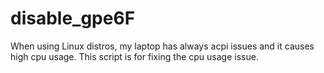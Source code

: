 # disable_gpe6F
When using Linux distros, my laptop has always acpi issues and it causes high cpu usage. This script is for fixing the cpu usage issue.
